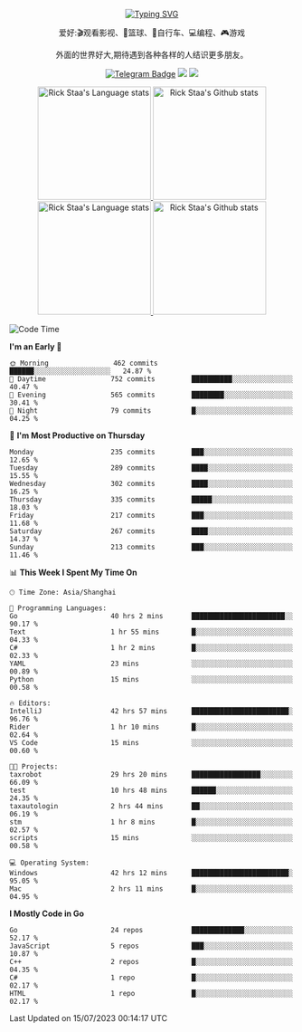 <div align="center"> 

[![Typing SVG](https://readme-typing-svg.herokuapp.com?size=25&duration=2500&color=eeeeee&vCenter=true&width=200&height=40&lines=Hi+there+%F0%9F%91%8B%F0%9F%8F%BB;I'm+DanBai)](https://git.io/typing-svg)

爱好:🎬观看影视、🏀篮球、🚴自行车、💻编程、🎮游戏

外面的世界好大,期待遇到各种各样的人结识更多朋友。

[![Telegram Badge](https://img.shields.io/badge/-Telegram-blue?style=flat&logo=Telegram&logoColor=white)](https://t.me/danbai9420) 
[![](https://img.shields.io/badge/-Blog-brightgreen?style=flat&logo=Blogger&logoColor=white)](https://p00q.cn)
[![](https://img.shields.io/badge/-Email-red?style=flat&logo=Mail.Ru&logoColor=white)](mailto:danbai@88.com)
</div>

<!-- Light Mode -->
<div align="center"> 
<a href="https://github.com/anuraghazra/github-readme-stats#gh-light-mode-only">
<img height=200 src="https://github-readme-stats.vercel.app/api/top-langs/?username=danbai225&layout=compact&langs_count=10&hide_border=1&role=OWNER,COLLABORATOR#gh-light-mode-only" alt="Rick Staa's Language stats" />
</a>
<a href="https://github.com/anuraghazra/github-readme-stats#gh-light-mode-only">
<img height=200 src="https://github-readme-stats.vercel.app/api?username=danbai225&show_icons=true&count_private=true&line_height=28&hide_border=1&include_all_commits=true&card_width=450&role=OWNER,COLLABORATOR&exclude_repo=github-readme-stats#gh-light-mode-only" alt="Rick Staa's Github stats" />
</a>
</div>

<!-- Dark Mode -->
<div align="center"> 
<a href="https://github.com/anuraghazra/github-readme-stats#gh-dark-mode-only">
<img height=200 src="https://github-readme-stats.vercel.app/api/top-langs/?username=danbai225&layout=compact&langs_count=10&hide_border=1&role=OWNER,COLLABORATOR&theme=github_dark#gh-dark-mode-only" alt="Rick Staa's Language stats" />
</a>
<a href="https://github.com/anuraghazra/github-readme-stats#gh-dark-mode-only">
<img height=200 src="https://github-readme-stats.vercel.app/api?username=danbai225&show_icons=true&count_private=true&line_height=28&hide_border=1&include_all_commits=true&card_width=450&role=OWNER,COLLABORATOR&exclude_repo=github-readme-stats&theme=github_dark#gh-dark-mode-only" alt="Rick Staa's Github stats" />
</a>
</div>

<!--START_SECTION:waka-->
![Code Time](http://img.shields.io/badge/Code%20Time-617%20hrs%2042%20mins-blue)

**I'm an Early 🐤** 

```text
🌞 Morning                462 commits         ██████░░░░░░░░░░░░░░░░░░░   24.87 % 
🌆 Daytime                752 commits         ██████████░░░░░░░░░░░░░░░   40.47 % 
🌃 Evening                565 commits         ████████░░░░░░░░░░░░░░░░░   30.41 % 
🌙 Night                  79 commits          █░░░░░░░░░░░░░░░░░░░░░░░░   04.25 % 
```
📅 **I'm Most Productive on Thursday** 

```text
Monday                   235 commits         ███░░░░░░░░░░░░░░░░░░░░░░   12.65 % 
Tuesday                  289 commits         ████░░░░░░░░░░░░░░░░░░░░░   15.55 % 
Wednesday                302 commits         ████░░░░░░░░░░░░░░░░░░░░░   16.25 % 
Thursday                 335 commits         █████░░░░░░░░░░░░░░░░░░░░   18.03 % 
Friday                   217 commits         ███░░░░░░░░░░░░░░░░░░░░░░   11.68 % 
Saturday                 267 commits         ████░░░░░░░░░░░░░░░░░░░░░   14.37 % 
Sunday                   213 commits         ███░░░░░░░░░░░░░░░░░░░░░░   11.46 % 
```


📊 **This Week I Spent My Time On** 

```text
🕑︎ Time Zone: Asia/Shanghai

💬 Programming Languages: 
Go                       40 hrs 2 mins       ███████████████████████░░   90.17 % 
Text                     1 hr 55 mins        █░░░░░░░░░░░░░░░░░░░░░░░░   04.33 % 
C#                       1 hr 2 mins         █░░░░░░░░░░░░░░░░░░░░░░░░   02.33 % 
YAML                     23 mins             ░░░░░░░░░░░░░░░░░░░░░░░░░   00.89 % 
Python                   15 mins             ░░░░░░░░░░░░░░░░░░░░░░░░░   00.58 % 

🔥 Editors: 
IntelliJ                 42 hrs 57 mins      ████████████████████████░   96.76 % 
Rider                    1 hr 10 mins        █░░░░░░░░░░░░░░░░░░░░░░░░   02.64 % 
VS Code                  15 mins             ░░░░░░░░░░░░░░░░░░░░░░░░░   00.60 % 

🐱‍💻 Projects: 
taxrobot                 29 hrs 20 mins      █████████████████░░░░░░░░   66.09 % 
test                     10 hrs 48 mins      ██████░░░░░░░░░░░░░░░░░░░   24.35 % 
taxautologin             2 hrs 44 mins       ██░░░░░░░░░░░░░░░░░░░░░░░   06.19 % 
stm                      1 hr 8 mins         █░░░░░░░░░░░░░░░░░░░░░░░░   02.57 % 
scripts                  15 mins             ░░░░░░░░░░░░░░░░░░░░░░░░░   00.58 % 

💻 Operating System: 
Windows                  42 hrs 12 mins      ████████████████████████░   95.05 % 
Mac                      2 hrs 11 mins       █░░░░░░░░░░░░░░░░░░░░░░░░   04.95 % 
```

**I Mostly Code in Go** 

```text
Go                       24 repos            █████████████░░░░░░░░░░░░   52.17 % 
JavaScript               5 repos             ███░░░░░░░░░░░░░░░░░░░░░░   10.87 % 
C++                      2 repos             █░░░░░░░░░░░░░░░░░░░░░░░░   04.35 % 
C#                       1 repo              █░░░░░░░░░░░░░░░░░░░░░░░░   02.17 % 
HTML                     1 repo              █░░░░░░░░░░░░░░░░░░░░░░░░   02.17 % 
```




 Last Updated on 15/07/2023 00:14:17 UTC
<!--END_SECTION:waka-->
